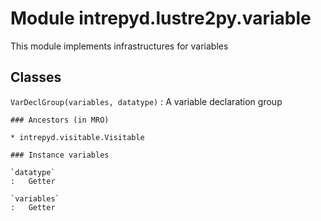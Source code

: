 Module intrepyd.lustre2py.variable
==================================
This module implements infrastructures for variables

Classes
-------

`VarDeclGroup(variables, datatype)`
:   A variable declaration group

    ### Ancestors (in MRO)

    * intrepyd.visitable.Visitable

    ### Instance variables

    `datatype`
    :   Getter

    `variables`
    :   Getter